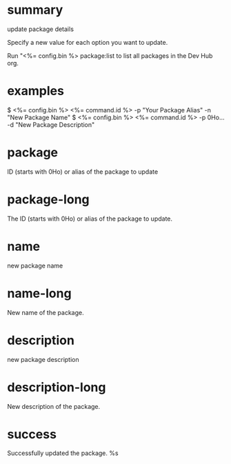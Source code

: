 # summary

update package details

Specify a new value for each option you want to update.

Run "<%= config.bin %> package:list to list all packages in the Dev Hub org.

# examples

$ <%= config.bin %> <%= command.id %> -p "Your Package Alias" -n "New Package Name"
$ <%= config.bin %> <%= command.id %> -p 0Ho... -d "New Package Description"

# package

ID (starts with 0Ho) or alias of the package to update

# package-long

The ID (starts with 0Ho) or alias of the package to update.

# name

new package name

# name-long

New name of the package.

# description

new package description

# description-long

New description of the package.

# success

Successfully updated the package. %s
